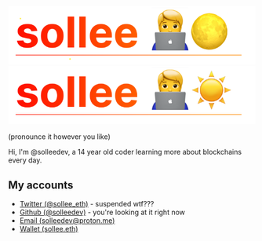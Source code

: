 ![Sollee](./assets/20221011_172709_name_header_darksollee.svg#gh-dark-mode-only)
![Sollee](./assets/20221011_172709_name_headersollee.svg#gh-light-mode-only)


(pronounce it however you like)

Hi, I'm @solleedev, a 14 year old coder learning more about blockchains every day.

## My accounts

- [Twitter (@sollee_eth)](https://twitter.com/sollee_eth) - suspended wtf???
- [Github (@solleedev)](https://github.com/solleedev) - you're looking at it right now
- [Email (solleedev@proton.me)](mailto://solleedev@proton.me)
- [Wallet (sollee.eth)](https://etherscan.io/address/sollee.eth)
